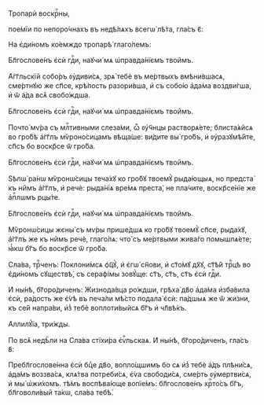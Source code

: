 Тропарѝ воскрⷭ҇ны,

пое́мїи по непоро́чнахъ въ недѣ́лѧхъ всегѡ̀ лѣ́та, гла́съ є҃:

На є҆ди́номъ ко́емждо тропарѣ̀ глаго́лемъ:

Бл҃гослове́нъ є҆сѝ гдⷭ҇и, наꙋчи́ мѧ ѡ҆правда́нїємъ твои̑мъ.

А҆́гг҃льскїй собо́ръ ᲂу҆диви́сѧ, зрѧ̀ тебѐ въ ме́ртвыхъ вмѣни́вшасѧ, сме́ртнꙋю
же сп҃се, крѣ́пость разори́вша, и҆ съ собо́ю а҆да́ма воздви́гша, и҆ ѿ а҆́да всѧ̑
свобо́ждша.

Бл҃гослове́нъ є҆сѝ гдⷭ҇и, наꙋчи́ мѧ ѡ҆правда́нїємъ твои̑мъ.

Почто̀ мѵ́ра съ млⷭ҇тивными слеза́ми, ѽ ᲂу҆ч҃нцы растворѧ́ете; блиста́ѧйсѧ во
гро́бѣ а҆́гг҃лъ мѷроно́сицамъ вѣща́ше: ви́дите вы̀ гро́бъ, и҆ ᲂу҆разꙋмѣ́йте,
сп҃съ бо воскр҃се ѿ гро́ба.

Бл҃гослове́нъ є҆сѝ гдⷭ҇и, наꙋчи́ мѧ ѡ҆правда́нїємъ твои̑мъ.

Ѕѣлѡ̀ ра́нѡ мѷронѡ́сицы теча́хꙋ ко гро́бꙋ твоемꙋ̀ рыда́ющыѧ, но предста̀ къ
ни̑мъ а҆́гг҃лъ, и҆ речѐ: рыда́нїѧ вре́мѧ преста̀, не пла́чите, воскр҃се́нїе же
а҆пⷭ҇лѡмъ рцы́те.

Бл҃гослове́нъ є҆сѝ гдⷭ҇и, наꙋчи́ мѧ ѡ҆правда́нїємъ твои̑мъ.

Мѷронѡ́сицы жєны̀ съ мѵ́ры прише́дшѧ ко гро́бꙋ твоемꙋ̀ сп҃се, рыда́хꙋ, а҆́гг҃лъ
же къ ни̑мъ речѐ, глаго́лѧ: что̀ съ ме́ртвыми жива́го помышлѧ́ете; ꙗ҆́кѡ бг҃ъ бо
воскр҃се ѿ гро́ба.

Сла́ва, трⷪ҇ченъ: Поклони́мсѧ ѻ҆ц҃ꙋ̀, и҆ є҆гѡ̀ сн҃ови, и҆ ст҃о́мꙋ дх҃ꙋ, ст҃ѣ́й
трⷪ҇цѣ во є҆ди́номъ сꙋществѣ̀, съ серафі́мы зовꙋ́ще: ст҃ъ, ст҃ъ, ст҃ъ є҆сѝ
гдⷭ҇и.

И҆ ны́нѣ, бг҃оро́диченъ: Жизнода́вца ро́ждши, грѣха̀ дв҃о а҆да́ма и҆зба́вила
є҆сѝ, ра́дость же є҆́ѵѣ въ печа́ли мѣ́сто подала̀ є҆сѝ: па́дшыѧ же ѿ жи́зни, къ
се́й напра́ви, и҆з̾ тебѐ воплоти́выйсѧ бг҃ъ и҆ чл҃вѣ́къ.

А҆ллилꙋ́їа, три́жды.

По всѧ̑ недѣ̑ли на Сла́ва стїхи́ра є҆ѵⷢ҇льскаѧ. И҆ ны́нѣ, бг҃оро́диченъ, гла́съ
в҃:

Пребл҃гослове́нна є҆сѝ бцⷣе дв҃о, вопло́щшимъ бо сѧ и҆з̾ тебѐ а҆́дъ плѣни́сѧ,
а҆да́мъ воззва́сѧ, клѧ́тва потреби́сѧ, є҆́ѵа свободи́сѧ, сме́рть ᲂу҆мертви́сѧ,
и҆ мы̀ ѡ҆жи́хомъ. тѣ́мъ воспѣва́юще вопїе́мъ: бл҃гослове́нъ хрⷭ҇то́съ бг҃ъ,
бл҃говоли́вый та́кѡ, сла́ва тебѣ̀.

